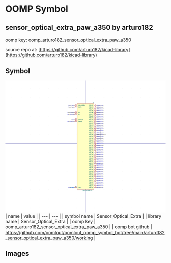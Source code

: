 # OOMP Symbol  
## sensor_optical_extra_paw_a350  by arturo182  
  
oomp key: oomp_arturo182_sensor_optical_extra_paw_a350  
  
source repo at: [https://github.com/arturo182/kicad-library](https://github.com/arturo182/kicad-library)  
## Symbol  
  
[![working.png](working_600.png)](working.png)  
| name | value | 
| --- | --- | 
| symbol name | Sensor_Optical_Extra | 
| library name | Sensor_Optical_Extra | 
| oomp key | oomp_arturo182_sensor_optical_extra_paw_a350 | 
| oomp bot github | https://github.com/oomlout/oomlout_oomp_symbol_bot/tree/main/arturo182_sensor_optical_extra_paw_a350/working | 
## Images  
